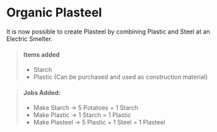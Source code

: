 # Organic Plasteel 
It is now possible to create Plasteel by combining Plastic and Steel at an Electric Smelter. 

> #### Items added
> * Starch 
> * Plastic (Can be purchased and used as construction material)

> #### Jobs Added: 
> * Make Starch -> 5 Potatoes = 1 Starch 
> * Make Plastic -> 1 Starch = 1 Plastic 
> * Make Plasteel -> 5 Plastic + 1 Steel = 1 Plasteel 